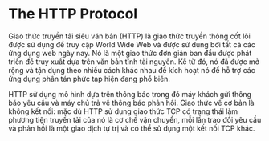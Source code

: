 # The HTTP Protocol
Giao thức truyền tải siêu văn bản (HTTP) là giao thức truyền thông cốt lõi được sử dụng để truy cập World Wide Web và được sử dụng bởi tất cả các ứng dụng web ngày nay. Nó là một giao thức đơn giản ban đầu được phát triển để truy xuất dựa trên văn bản tĩnh tài nguyên. Kể từ đó, nó đã được mở rộng và tận dụng theo nhiều cách khác nhau để kích hoạt nó để hỗ trợ các ứng dụng phân tán phức tạp hiện đang phổ biến. 

HTTP sử dụng mô hình dựa trên thông báo trong đó máy khách gửi thông báo yêu cầu và máy chủ trả về thông báo phản hồi. Giao thức về cơ bản là không kết nối: mặc dù HTTP sử dụng giao thức TCP có trạng thái làm phương tiện truyền tải của nó là cơ chế vận chuyển, mỗi lần trao đổi yêu cầu và phản hồi là một giao dịch tự trị và có thể sử dụng một kết nối TCP khác.